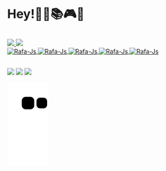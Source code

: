 # Hey!👩‍💻📚🎮💡

  ##

<div>
  <a href="https://github.com/AmandaKetley">
  <img height="170em" src="https://github-readme-stats.vercel.app/api?username=AmandaKetley&show_icons=true&theme=radical&include_all_commits=true&count_private=true"/>
  <img height="170em" src="https://github-readme-stats.vercel.app/api/top-langs/?username=AmandaKetley&layout=default&langs_count=7&theme=radical"/>
</div>
 
<div>
   <img align="center" alt="Rafa-Js" height="50" width="60" src="https://cdn.jsdelivr.net/gh/devicons/devicon/icons/java/java-original.svg" />
   <img align="center" alt="Rafa-Js" height="50" width="60" src="https://cdn.jsdelivr.net/gh/devicons/devicon/icons/python/python-original.svg" />
   <img align="center" alt="Rafa-Js" height="50" width="60" src="https://cdn.jsdelivr.net/gh/devicons/devicon/icons/mysql/mysql-original.svg" />
   <img align="center" alt="Rafa-Js" height="50" width="60" src="https://cdn.jsdelivr.net/gh/devicons/devicon/icons/vscode/vscode-original.svg" />
  <img align="center" alt="Rafa-Js" height="50" width="60" src="https://cdn.jsdelivr.net/gh/devicons/devicon/icons/pycharm/pycharm-plain.svg"/>
  </div>

 ##
 
<div> 
 <a href="https://www.linkedin.com/in/amanda-rodrigues-3b2a9b1b5" target="_blank"><img src="https://img.shields.io/badge/-LinkedIn-%230077B5?style=for-the-badge&logo=linkedin&logoColor=white" target="_blank"></a>
 <a href="https://instagram.com/mands_Ketley" target="_blank"><img src="https://img.shields.io/badge/-Instagram-%23E4405F?style=for-the-badge&logo=instagram&logoColor=white"      target="_blank"></a>
 <a href = "mailto:amandaketley.akrc@gmail.com"><img src="https://img.shields.io/badge/-Gmail-%CD853F?style=for-the-badge&logo=gmail&logoColor=white" target="_blank"></a> 
  
 ![Snake animation](https://github.com/AmandaKetley/AmandaKetley/blob/output/github-contribution-grid-snake.svg)
  
</div>
 


 
 
 
